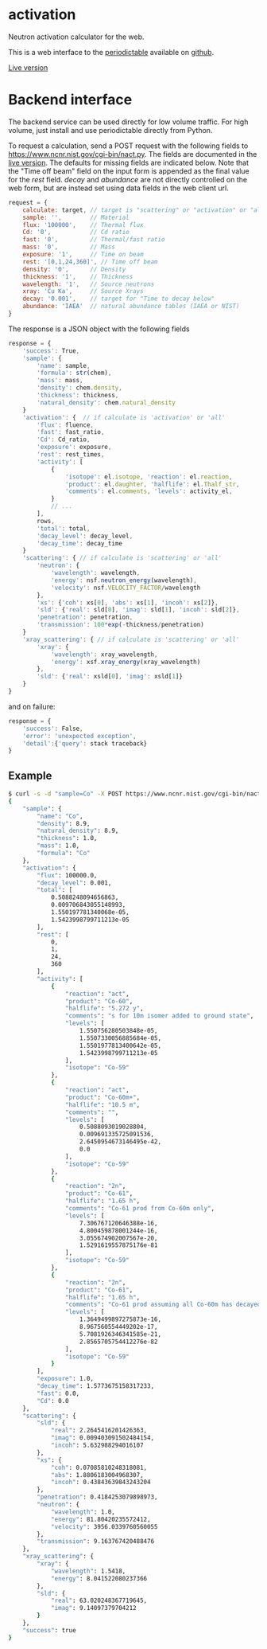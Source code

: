 activation
==========

Neutron activation calculator for the web.

This is a web interface to the
[periodictable](https://periodictable.readthedocs.io)
available on [github](https://github.com/pkienzle/periodictable).

[Live version](https://www.ncnr.nist.gov/resources/activation/)

Backend interface
=================

The backend service can be used directly for low volume traffic.  For high
volume, just install and use periodictable directly from Python.

To request a calculation, send a POST request with the following fields
to https://www.ncnr.nist.gov/cgi-bin/nact.py.  The fields are documented
in the [live version](https://www.ncnr.nist.gov/resources/activation).
The defaults for missing fields are indicated below.  Note that the
"Time off beam" field on the input form is appended as the final value
for the *rest* field.  *decay* and *abundance* are not directly
controlled on the web form, but are instead set using data fields in
the web client url.

```javascript
request = {
    calculate: target, // target is "scattering" or "activation" or "all"
    sample: '',        // Material
    flux: '100000',    // Thermal flux
    Cd: '0',           // Cd ratio
    fast: '0',         // Thermal/fast ratio
    mass: '0',         // Mass
    exposure: '1',     // Time on beam
    rest: '[0,1,24,360]', // Time off beam
    density: '0',      // Density
    thickness: '1',    // Thickness
    wavelength: '1',   // Source neutrons
    xray: 'Cu Ka',     // Source Xrays
    decay: '0.001',    // target for "Time to decay below"
    abundance: 'IAEA'  // natural abundance tables (IAEA or NIST)
}
```

The response is a JSON object with the following fields
```javascript
response = {
    'success': True,
    'sample': {
        'name': sample,
        'formula': str(chem),
        'mass': mass,
        'density': chem.density,
        'thickness': thickness,
        'natural_density': chem.natural_density
    }
    'activation': {  // if calculate is 'activation' or 'all'
        'flux': fluence,
        'fast': fast_ratio,
        'Cd': Cd_ratio,
        'exposure': exposure,
        'rest': rest_times,
        'activity': [
            {
                'isotope': el.isotope, 'reaction': el.reaction,
                'product': el.daughter, 'halflife': el.Thalf_str,
                'comments': el.comments, 'levels': activity_el,
            }
            // ...
        ],
        rows,
        'total': total,
        'decay_level': decay_level,
        'decay_time': decay_time
    }
    'scattering': { // if calculate is 'scattering' or 'all'
        'neutron': {
            'wavelength': wavelength,
            'energy': nsf.neutron_energy(wavelength),
            'velocity': nsf.VELOCITY_FACTOR/wavelength
        },
        'xs': {'coh': xs[0], 'abs': xs[1], 'incoh': xs[2]},
        'sld': {'real': sld[0], 'imag': sld[1], 'incoh': sld[2]},
        'penetration': penetration,
        'transmission': 100*exp(-thickness/penetration)
    }
    'xray_scattering': { // if calculate is 'scattering' or 'all'
        'xray': {
            'wavelength': xray_wavelength,
            'energy': xsf.xray_energy(xray_wavelength)
        },
        'sld': {'real': xsld[0], 'imag': xsld[1]}
    }
}
```

and on failure:
```javascript
response = {
    'success': False,
    'error': 'unexpected exception',
    'detail':{'query': stack traceback}
}
```

Example
-------

```sh
$ curl -s -d "sample=Co" -X POST https://www.ncnr.nist.gov/cgi-bin/nact.py | python -m json.tool
{
    "sample": {
        "name": "Co",
        "density": 8.9,
        "natural_density": 8.9,
        "thickness": 1.0,
        "mass": 1.0,
        "formula": "Co"
    },
    "activation": {
        "flux": 100000.0,
        "decay_level": 0.001,
        "total": [
            0.5088248094656863,
            0.009706843055148993,
            1.550197781340068e-05,
            1.5423998799711213e-05
        ],
        "rest": [
            0,
            1,
            24,
            360
        ],
        "activity": [
            {
                "reaction": "act",
                "product": "Co-60",
                "halflife": "5.272 y",
                "comments": "s for 10m isomer added to ground state",
                "levels": [
                    1.550756280503848e-05,
                    1.5507330056885684e-05,
                    1.5501977813400642e-05,
                    1.5423998799711213e-05
                ],
                "isotope": "Co-59"
            },
            {
                "reaction": "act",
                "product": "Co-60m+",
                "halflife": "10.5 m",
                "comments": "",
                "levels": [
                    0.5088093019028804,
                    0.009691335725091536,
                    2.6450954673146495e-42,
                    0.0
                ],
                "isotope": "Co-59"
            },
            {
                "reaction": "2n",
                "product": "Co-61",
                "halflife": "1.65 h",
                "comments": "Co-61 prod from Co-60m only",
                "levels": [
                    7.306767120646388e-16,
                    4.800459878001244e-16,
                    3.055674902007567e-20,
                    1.5291619557875176e-81
                ],
                "isotope": "Co-59"
            },
            {
                "reaction": "2n",
                "product": "Co-61",
                "halflife": "1.65 h",
                "comments": "Co-61 prod assuming all Co-60m has decayed to Co-60",
                "levels": [
                    1.3649499897275873e-16,
                    8.967560554449202e-17,
                    5.7081926346341585e-21,
                    2.8565705754412276e-82
                ],
                "isotope": "Co-59"
            }
        ],
        "exposure": 1.0,
        "decay_time": 1.5773675158317233,
        "fast": 0.0,
        "Cd": 0.0
    },
    "scattering": {
        "sld": {
            "real": 2.2645416201426363,
            "imag": 0.009403091502484154,
            "incoh": 5.632988294016107
        },
        "xs": {
            "coh": 0.07085810248318081,
            "abs": 1.8806183004968307,
            "incoh": 0.43843639843243204
        },
        "penetration": 0.4184253079898973,
        "neutron": {
            "wavelength": 1.0,
            "energy": 81.80420235572412,
            "velocity": 3956.0339760560055
        },
        "transmission": 9.163767420488476
    },
    "xray_scattering": {
        "xray": {
            "wavelength": 1.5418,
            "energy": 8.041522080237366
        },
        "sld": {
            "real": 63.020248367719645,
            "imag": 9.14097379704212
        }
    },
    "success": true
}
```
